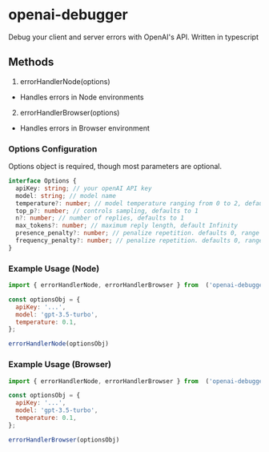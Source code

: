# openai-debugger

Debug your client and server errors with OpenAI's API. Written in typescript

## Methods

1. errorHandlerNode(options)

- Handles errors in Node environments

2. errorHandlerBrowser(options)

- Handles errors in Browser environment

### Options Configuration

Options object is required, though most parameters are optional.

```typescript
interface Options {
  apiKey: string; // your openAI API key
  model: string; // model name
  temperature?: number; // model temperature ranging from 0 to 2, defaults to 0.2
  top_p?: number; // controls sampling, defaults to 1
  n?: number; // number of replies, defaults to 1
  max_tokens?: number; // maximum reply length, default Infinity
  presence_penalty?: number; // penalize repetition. defaults 0, range 0-2
  frequency_penalty?: number; // penalize repetition. defaults 0, range 0-2
}
```

### Example Usage (Node)

```javascript
import { errorHandlerNode, errorHandlerBrowser } from  ('openai-debugger')

const optionsObj = {
  apiKey: '...',
  model: 'gpt-3.5-turbo',
  temperature: 0.1,
};

errorHandlerNode(optionsObj)
```

### Example Usage (Browser)

```javascript
import { errorHandlerNode, errorHandlerBrowser } from  ('openai-debugger')

const optionsObj = {
  apiKey: '...',
  model: 'gpt-3.5-turbo',
  temperature: 0.1,
};

errorHandlerBrowser(optionsObj)
```

